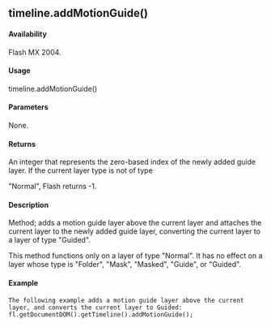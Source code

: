 ## timeline.addMotionGuide()

#### Availability

Flash MX 2004.

#### Usage

timeline.addMotionGuide()

#### Parameters

None.

#### Returns

An integer that represents the zero-based index of the newly added guide layer. If the current layer type is not of type
>
"Normal", Flash returns -1.

#### Description

Method; adds a motion guide layer above the current layer and attaches the current layer to the newly added guide layer, converting the current layer to a layer of type "Guided".
>
This method functions only on a layer of type "Normal". It has no effect on a layer whose type is "Folder", "Mask", "Masked", "Guide", or "Guided".

#### Example

```
The following example adds a motion guide layer above the current layer, and converts the current layer to Guided: fl.getDocumentDOM().getTimeline().addMotionGuide();

```